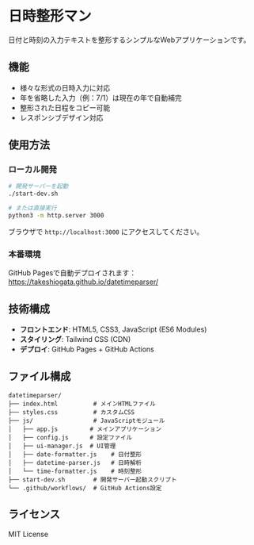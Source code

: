 # 日時整形マン

日付と時刻の入力テキストを整形するシンプルなWebアプリケーションです。

## 機能

- 様々な形式の日時入力に対応
- 年を省略した入力（例：7/1）は現在の年で自動補完
- 整形された日程をコピー可能
- レスポンシブデザイン対応

## 使用方法

### ローカル開発

```bash
# 開発サーバーを起動
./start-dev.sh

# または直接実行
python3 -m http.server 3000
```

ブラウザで `http://localhost:3000` にアクセスしてください。

### 本番環境

GitHub Pagesで自動デプロイされます：
https://takeshiogata.github.io/datetimeparser/

## 技術構成

- **フロントエンド**: HTML5, CSS3, JavaScript (ES6 Modules)
- **スタイリング**: Tailwind CSS (CDN)
- **デプロイ**: GitHub Pages + GitHub Actions

## ファイル構成

```
datetimeparser/
├── index.html          # メインHTMLファイル
├── styles.css          # カスタムCSS
├── js/                 # JavaScriptモジュール
│   ├── app.js         # メインアプリケーション
│   ├── config.js      # 設定ファイル
│   ├── ui-manager.js  # UI管理
│   ├── date-formatter.js    # 日付整形
│   ├── datetime-parser.js   # 日時解析
│   └── time-formatter.js    # 時刻整形
├── start-dev.sh        # 開発サーバー起動スクリプト
└── .github/workflows/  # GitHub Actions設定
```

## ライセンス

MIT License 